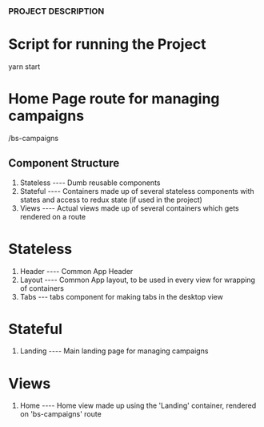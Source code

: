 ### PROJECT DESCRIPTION

# Script for running the Project
yarn start

# Home Page route for managing campaigns
/bs-campaigns

## Component Structure
  1. Stateless ---- Dumb reusable components
  2. Stateful ---- Containers made up of several stateless components with states and access to redux state (if used in the project)
  3. Views ---- Actual views made up of several containers which gets rendered on a route

# Stateless
  1. Header ---- Common App Header
  2. Layout ---- Common App layout, to be used in every view for wrapping of containers
  3. Tabs --- tabs component for making tabs in the desktop view

# Stateful
  1. Landing ---- Main landing page for managing campaigns

# Views
  1. Home ---- Home view made up using the 'Landing' container, rendered on 'bs-campaigns' route